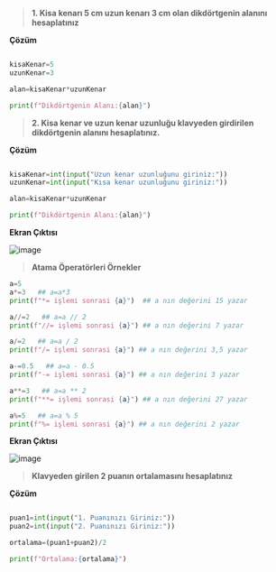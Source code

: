 > **1. Kisa kenarı 5 cm uzun kenarı 3 cm olan dikdörtgenin alanını hesaplatınız**

**Çözüm**
```python

kisaKenar=5
uzunKenar=3

alan=kisaKenar*uzunKenar

print(f"Dikdörtgenin Alanı:{alan}")

```

> **2. Kisa kenar ve uzun kenar uzunluğu klavyeden girdirilen dikdörtgenin alanını hesaplatınız.**

**Çözüm**
```python

kisaKenar=int(input("Uzun kenar uzunluğunu giriniz:"))
uzunKenar=int(input("Kısa kenar uzunluğunu giriniz:"))

alan=kisaKenar*uzunKenar

print(f"Dikdörtgenin Alanı:{alan}")

```

**Ekran Çıktısı**

![image](https://user-images.githubusercontent.com/28144917/137683118-d7e1fb9d-8b83-41df-ad16-7716ef27b71b.png)


> **Atama Öperatörleri Örnekler**

```python
a=5
a*=3   ## a=a*3
print(f"*= işlemi sonrasi {a}")  ## a nın değerini 15 yazar

a//=2   ## a=a // 2
print(f"//= işlemi sonrasi {a}") ## a nın değerini 7 yazar

a/=2   ## a=a / 2
print(f"/= işlemi sonrasi {a}") ## a nın değerini 3,5 yazar

a-=0.5   ## a=a - 0.5
print(f"-= işlemi sonrasi {a}") ## a nın değerini 3 yazar

a**=3   ## a=a ** 2
print(f"**= işlemi sonrasi {a}") ## a nın değerini 27 yazar

a%=5   ## a=a % 5
print(f"%= işlemi sonrasi {a}") ## a nın değerini 2 yazar

```

**Ekran Çıktısı**

![image](https://user-images.githubusercontent.com/28144917/137684933-e45d244c-24cc-414a-ae0d-cd376a056a19.png)

> **Klavyeden girilen 2 puanın ortalamasını hesaplatınız**

**Çözüm**
```python

puan1=int(input("1. Puanınızı Giriniz:"))
puan2=int(input("2. Puanınızı Giriniz:"))

ortalama=(puan1+puan2)/2

print(f"Ortalama:{ortalama}")


```

